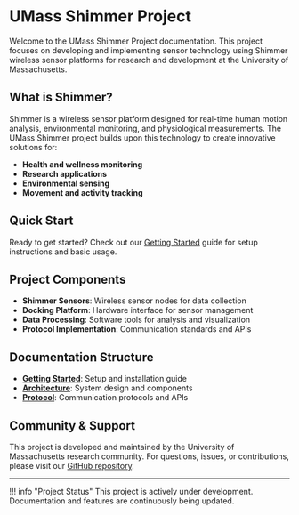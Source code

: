 # UMass Shimmer Project

Welcome to the UMass Shimmer Project documentation. This project focuses on developing and implementing sensor technology using Shimmer wireless sensor platforms for research and development at the University of Massachusetts.

## What is Shimmer?

Shimmer is a wireless sensor platform designed for real-time human motion analysis, environmental monitoring, and physiological measurements. The UMass Shimmer project builds upon this technology to create innovative solutions for:

- **Health and wellness monitoring**
- **Research applications** 
- **Environmental sensing**
- **Movement and activity tracking**

## Quick Start

Ready to get started? Check out our [Getting Started](getting-started.md) guide for setup instructions and basic usage.

## Project Components

- **Shimmer Sensors**: Wireless sensor nodes for data collection
- **Docking Platform**: Hardware interface for sensor management
- **Data Processing**: Software tools for analysis and visualization
- **Protocol Implementation**: Communication standards and APIs

## Documentation Structure

- **[Getting Started](getting-started.md)**: Setup and installation guide
- **[Architecture](architecture.md)**: System design and components  
- **[Protocol](protocol.md)**: Communication protocols and APIs

## Community & Support

This project is developed and maintained by the University of Massachusetts research community. For questions, issues, or contributions, please visit our [GitHub repository](https://github.com/shimmerumass/shimmerumass-webpage).

---

!!! info "Project Status"
    This project is actively under development. Documentation and features are continuously being updated.